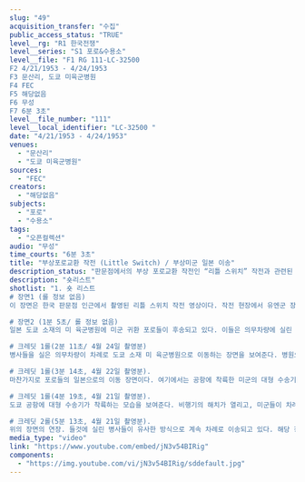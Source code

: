 ```yaml
---
slug: "49"
acquisition_transfer: "수집"
public_access_status: "TRUE"
level__rg: "R1 한국전쟁"
level__series: "S1 포로&수용소"
level__file: "F1 RG 111-LC-32500 
F2 4/21/1953 - 4/24/1953
F3 문산리, 도쿄 미육군병원
F4 FEC
F5 해당없음 
F6 무성
F7 6분 3초"
level__file_number: "111"
level__local_identifier: "LC-32500 "
date: "4/21/1953 - 4/24/1953"
venues: 
  - "문산리"
  - "도쿄 미육군병원"
sources: 
  - "FEC"
creators: 
  - "해당없음"
subjects: 
  - "포로"
  - "수용소"
tags: 
  - "오픈컬렉션"
audio: "무성"
time_courts: "6분 3초"
title: "부상포로교환 작전 (Little Switch) / 부상미군 일본 이송"
description_status: "판문점에서의 부상 포로교환 작전인 “리틀 스위치” 작전과 관련된 모습을 담고 있는 여러 영상들 중 하나이다. 영상은 크게 두 부분으로 나뉘어져 있는데, 첫 번째는 한국 문산리 판문점 인근에서의 리틀 스위치 작전 관련 영상으로, 다른 영상과 비교하여 특이한 사항은 없다. 두번째 부분은 리틀 스위치 작전을 통해서 교환된 포로들이 일본 도쿄에 소재한 미 육군병원으로 이송되는 장면들이다. 영상의 대부분을 차지하는 일본에서의 촬영분은 다른 영상 롤에서 찾아보기 어렵다는 점에서 사료적 가치가 있는 것으로 보인다."
description: "숏리스트"
shotlist: "1. 숏 리스트
# 장면1 (롤 정보 없음) 
이 장면은 한국 판문점 인근에서 촬영된 리틀 스위치 작전 영상이다. 작전 현장에서 유엔군 장성들이 서로 이동하면서 대화를 나누는 모습이 짧게 촬영되어 있다.

# 장면2 (1분 5초/ 롤 정보 없음)
일본 도쿄 소재의 미 육군병원에 미군 귀환 포로들이 후송되고 있다. 이들은 의무차량에 실린 채로 차례로 병원으로 후송되고 있고, 흰색 가운을 입은 미국 의무병들이 도열하여 이들 포로들을 맞이하고 있다. 차량이 정차하고 들것에 실린 채로 병사들이 병원 내부로 차례로 이송되는 모습을 담고 있다.

# 크레딧 1롤(2분 11초/ 4월 24일 촬영분)
병사들을 실은 의무차량이 차례로 도쿄 소재 미 육군병원으로 이동하는 장면을 보여준다. 병원으로 이동한 차량에서 다시 부상병들이 차례로 이동하고 있다.

# 크레딧 1롤(3분 14초, 4월 22일 촬영분).
마찬가지로 포로들의 일본으로의 이동 장면이다. 여기에서는 공항에 착륙한 미군의 대형 수송기에서 들것에 실린 부상병들이 기내에서 외부로 차례로 이송되고 있는 장면을 보여준다.

# 크레딧 1롤(4분 19초, 4월 21일 촬영분).
도쿄 공항에 대형 수송기가 착륙하는 모습을 보여준다. 비행기의 해치가 열리고, 미군들이 차례로 수송기 안으로 들어가서 들것에 실린 부상병들을 이동시키고 있다.

# 크레딧 2롤(5분 13초, 4월 21일 촬영분).
위의 장면의 연장. 들것에 실린 병사들이 유사한 방식으로 계속 차례로 이송되고 있다. 해당 장면을 포착하기 위해 공항에 나온 기자들이 사진 촬영을 하고 있다. 들것에 실려서 이동하는 포로들이 대다수이지만, 부상 정도가 경미한 포로들은 걸어서 이동을 하고 있다."
media_type: "video"
link: "https://www.youtube.com/embed/jN3v54BIRig"
components: 
  - "https://img.youtube.com/vi/jN3v54BIRig/sddefault.jpg"
---
```

